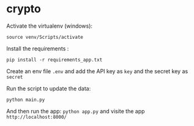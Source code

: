 # crypto

Activate the virtualenv (windows):

``source venv/Scripts/activate``

Install the requirements :

``pip install -r requirements_app.txt``

Create an env file `.env` and add the API key as `key` and the secret key as `secret`

Run the script to update the data:

``python main.py``

And then run the app:
``python app.py`` and visite the app ``http://localhost:8000/``